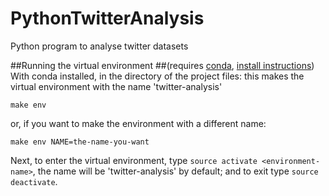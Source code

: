 # PythonTwitterAnalysis
Python program to analyse twitter datasets

##Running the virtual environment
##(requires [conda](http://conda.pydata.org/miniconda.html), [install instructions](http://conda.pydata.org/docs/install/quick.html))
With conda installed, in the directory of the project files:
this makes the virtual environment with the name 'twitter-analysis'
```
make env
```

or, if you want to make the environment with a different name:
```
make env NAME=the-name-you-want
```

Next, to enter the virtual environment, type `source activate <environment-name>`, the name will be 'twitter-analysis' by default; and to exit type `source deactivate`.
